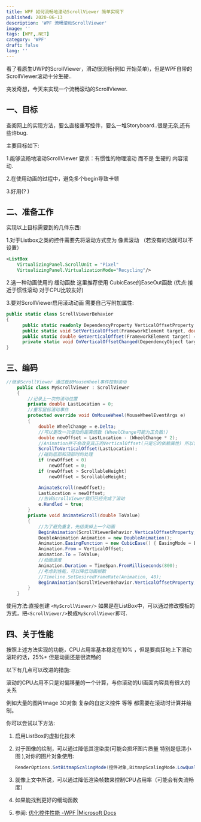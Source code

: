 ```yaml
---
title: WPF 如何流畅地滚动ScrollViewer 简单实现下 
published: 2020-06-13
description: 'WPF 流畅滚动ScrollViewer'
image: ''
tags: [WPF,.NET]
category: 'WPF'
draft: false 
lang: ''
---
```

看了看原生UWP的ScrollViewer，滑动很流畅(例如 开始菜单)，但是WPF自带的ScrollViewer滚动十分生硬..

突发奇想，今天来实现一个流畅滚动的ScrollViewer.

## 一、目标
查阅网上的实现方法，要么直接重写控件，要么一堆Storyboard..很是无奈,还有些许bug.

主要目标如下:

1.能够流畅地滚动ScrollViewer   要求：有惯性的物理滚动 而不是 生硬的 内容滚动.

2.在使用动画的过程中，避免多个begin导致卡顿

3.好用(? )

## 二、准备工作
实现以上目标需要到的几件东西:

1.对于Listbox之类的控件需要先将滚动方式变为 像素滚动  （若没有的话就可以不设置）
``` xml
<ListBox
    VirtualizingPanel.ScrollUnit = "Pixel" 
    VirtualizingPanel.VirtualizationMode="Recycling"/>
```

2.选一种动画使用的 缓动函数 这里推荐使用 CubicEase的EaseOut函数 (优点:接近于惯性滚动  对于CPU比较友好)

3.要对ScrollViewer启用滚动动画 需要自己写附加属性:
``` csharp
public static class ScrollViewerBehavior
{
      public static readonly DependencyProperty VerticalOffsetProperty = DependencyProperty.RegisterAttached("VerticalOffset", typeof(double), typeof(ScrollViewerBehavior), new UIPropertyMetadata(0.0, OnVerticalOffsetChanged));
      public static void SetVerticalOffset(FrameworkElement target, double value) => target.SetValue(VerticalOffsetProperty, value);
      public static double GetVerticalOffset(FrameworkElement target) => (double)target.GetValue(VerticalOffsetProperty);
      private static void OnVerticalOffsetChanged(DependencyObject target, DependencyPropertyChangedEventArgs e) => (target as ScrollViewer)?.ScrollToVerticalOffset((double)e.NewValue);
}
```

## 三、编码

``` csharp
//继承ScrollViewer 通过截获MouseWheel事件控制滚动
    public class MyScrollViewer : ScrollViewer
    {
        //记录上一次的滚动位置
        private double LastLocation = 0;
        //重写鼠标滚动事件
        protected override void OnMouseWheel(MouseWheelEventArgs e)
        {
            double WheelChange = e.Delta;
            //可以更改一次滚动的距离倍数 (WheelChange可能为正负数!)
            double newOffset = LastLocation - (WheelChange * 2);
            //Animation并不会改变真正的VerticalOffset(只是它的依赖属性) 所以将VOffset设置到上一次的滚动位置 (相当于衔接上一个动画)
            ScrollToVerticalOffset(LastLocation);
            //碰到底部和顶部时的处理
            if (newOffset < 0)
                newOffset = 0;
            if (newOffset > ScrollableHeight)
                newOffset = ScrollableHeight;

            AnimateScroll(newOffset);
            LastLocation = newOffset;
            //告诉ScrollViewer我们已经完成了滚动
            e.Handled = true;
        }
        private void AnimateScroll(double ToValue)
        {
            //为了避免重复，先结束掉上一个动画
            BeginAnimation(ScrollViewerBehavior.VerticalOffsetProperty, null);
            DoubleAnimation Animation = new DoubleAnimation();
            Animation.EasingFunction = new CubicEase() { EasingMode = EasingMode.EaseOut };
            Animation.From = VerticalOffset;
            Animation.To = ToValue;
            //动画速度
            Animation.Duration = TimeSpan.FromMilliseconds(800);
            //考虑到性能，可以降低动画帧数
            //Timeline.SetDesiredFrameRate(Animation, 40);
            BeginAnimation(ScrollViewerBehavior.VerticalOffsetProperty, Animation);
        }
    }
```
使用方法:直接创建 `<MyScrollViewer/>`
如果是在ListBox中，可以通过修改模板的方式，把`<ScrollViewer/>`换成`MyScrollViewer`即可.

## 四、关于性能
按照上述方法实现的功能，CPU占用率基本稳定在10% ，但是要疯狂地上下滑动滚轮的话，25%+   但是动画还是很流畅的

以下有几点可以改进的措施:

滚动的CPU占用不只是对偏移量的一个计算，与你滚动的UI画面内容具有很大的关系

例如大量的图片Image   3D对象    复杂的自定义控件 等等 都需要在滚动时计算并绘制。

你可以尝试以下方法:
1. 启用ListBox的虚拟化技术

2. 对于图像的绘制，可以通过降低其渲染度(可能会损坏图片质量 特别是低清小图 ),对你的图片对象使用:
     ``` csharp
     RenderOptions.SetBitmapScalingMode(控件对象,BitmapScalingMode.LowQuality);
     ```
3. 就像上文中所说，可以通过降低渲染帧数来控制CPU占用率（可能会有失流畅度）

4. 如果能找到更好的缓动函数

5. 参阅: [优化控件性能 -WPF |Microsoft Docs](https://learn.microsoft.com/zh-cn/dotnet/desktop/wpf/advanced/optimizing-performance-controls?view=netframeworkdesktop-4.8)
